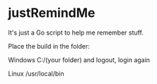 # justRemindMe
It's just a Go script to help me remember stuff.


Place the build in the folder:

Windows
C:/(your folder) and logout, login again

Linux
/usr/local/bin
